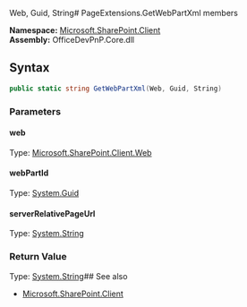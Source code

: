 Web, Guid, String# PageExtensions.GetWebPartXml members
  

**Namespace:** [Microsoft.SharePoint.Client](Microsoft.SharePoint.Client.md)  
**Assembly:** OfficeDevPnP.Core.dll  
## Syntax
```C#
public static string GetWebPartXml(Web, Guid, String)
```
### Parameters
#### web
Type: [Microsoft.SharePoint.Client.Web](Microsoft.SharePoint.Client.Web.md) 
#### 
#### webPartId
Type: [System.Guid](System.Guid.md) 
#### 
#### serverRelativePageUrl
Type: [System.String](System.String.md) 
#### 
### Return Value
Type: [System.String](System.String.md)## See also
- [Microsoft.SharePoint.Client](Microsoft.SharePoint.Client.md)
